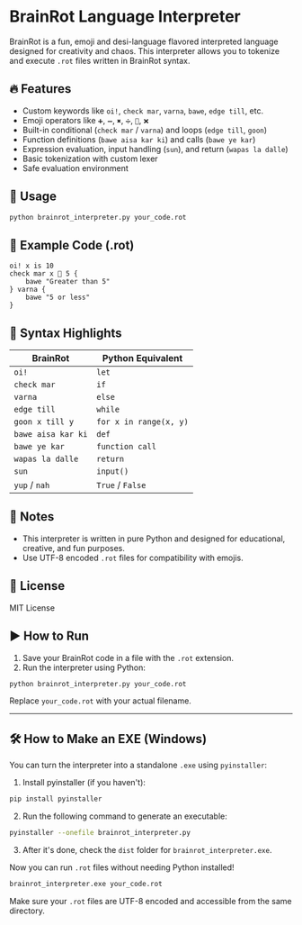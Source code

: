 # BrainRot Language Interpreter

BrainRot is a fun, emoji and desi-language flavored interpreted language designed for creativity and chaos. This interpreter allows you to tokenize and execute `.rot` files written in BrainRot syntax.

## 🔥 Features

- Custom keywords like `oi!`, `check mar`, `varna`, `bawe`, `edge till`, etc.
- Emoji operators like `➕`, `➖`, `✖️`, `➗`, `🟰`, `❌`
- Built-in conditional (`check mar` / `varna`) and loops (`edge till`, `goon`)
- Function definitions (`bawe aisa kar ki`) and calls (`bawe ye kar`)
- Expression evaluation, input handling (`sun`), and return (`wapas la dalle`)
- Basic tokenization with custom lexer
- Safe evaluation environment

## 🚀 Usage

```bash
python brainrot_interpreter.py your_code.rot
```

## 📄 Example Code (.rot)

```rot
oi! x is 10
check mar x 🔼 5 {
    bawe "Greater than 5"
} varna {
    bawe "5 or less"
}
```

## 🧠 Syntax Highlights

| BrainRot          | Python Equivalent |
|-------------------|-------------------|
| `oi!`             | `let`             |
| `check mar`       | `if`              |
| `varna`           | `else`            |
| `edge till`       | `while`           |
| `goon x till y`   | `for x in range(x, y)` |
| `bawe aisa kar ki`| `def`             |
| `bawe ye kar`     | `function call`   |
| `wapas la dalle`  | `return`          |
| `sun`             | `input()`         |
| `yup` / `nah`     | `True` / `False`  |

## 💬 Notes

- This interpreter is written in pure Python and designed for educational, creative, and fun purposes.
- Use UTF-8 encoded `.rot` files for compatibility with emojis.

## 📁 License

MIT License

## ▶️ How to Run

1. Save your BrainRot code in a file with the `.rot` extension.
2. Run the interpreter using Python:

```bash
python brainrot_interpreter.py your_code.rot
```

Replace `your_code.rot` with your actual filename.

---

## 🛠️ How to Make an EXE (Windows)

You can turn the interpreter into a standalone `.exe` using `pyinstaller`:

1. Install pyinstaller (if you haven't):
```bash
pip install pyinstaller
```

2. Run the following command to generate an executable:
```bash
pyinstaller --onefile brainrot_interpreter.py
```

3. After it's done, check the `dist` folder for `brainrot_interpreter.exe`.

Now you can run `.rot` files without needing Python installed!

```bash
brainrot_interpreter.exe your_code.rot
```

Make sure your `.rot` files are UTF-8 encoded and accessible from the same directory.
